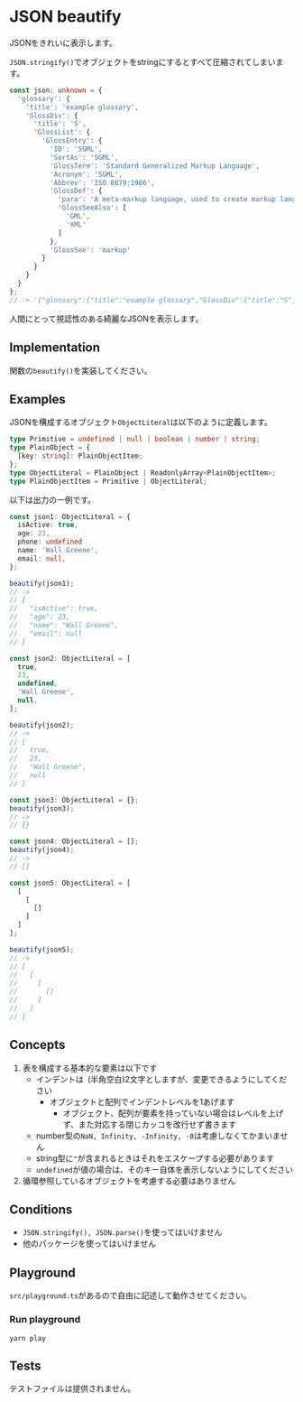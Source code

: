 # JSON beautify

JSONをきれいに表示します。

`JSON.stringify()`でオブジェクトをstringにするとすべて圧縮されてしまいます。

```typescript
const json: unknown = {
  'glossary': {
    'title': 'example glossary',
    'GlossDiv': {
      'title': 'S',
      'GlossList': {
        'GlossEntry': {
          'ID': 'SGML',
          'SortAs': 'SGML',
          'GlossTerm': 'Standard Generalized Markup Language',
          'Acronym': 'SGML',
          'Abbrev': 'ISO 8879:1986',
          'GlossDef': {
            'para': 'A meta-markup language, used to create markup languages such as DocBook.',
            'GlossSeeAlso': [
              'GML',
              'XML'
            ]
          },
          'GlossSee': 'markup'
        }
      }
    }
  }
};
// -> '{"glossary":{"title":"example glossary","GlossDiv":{"title":"S","GlossList":{"GlossEntry":{"ID":"SGML","SortAs":"SGML","GlossTerm":"Standard Generalized Markup Language","Acronym":"SGML","Abbrev":"ISO 8879:1986","GlossDef":{"para":"A meta-markup language, used to create markup languages such as DocBook.","GlossSeeAlso":["GML","XML"]},"GlossSee":"markup"}}}}}"
```

人間にとって視認性のある綺麗なJSONを表示します。

## Implementation

関数の`beautify()`を実装してください。  

## Examples

JSONを構成するオブジェクト`ObjectLiteral`は以下のように定義します。

```typescript
type Primitive = undefined | null | boolean | number | string;
type PlainObject = {
  [key: string]: PlainObjectItem;
};
type ObjectLiteral = PlainObject | ReadonlyArray<PlainObjectItem>;
type PlainObjectItem = Primitive | ObjectLiteral;
```

以下は出力の一例です。

```typescript
const json1: ObjectLiteral = {
  isActive: true,
  age: 23,
  phone: undefined
  name: 'Wall Greene',
  email: null,
};

beautify(json1);
// ->
// {
//   "isActive": true,
//   "age": 23,
//   "name": "Wall Greene",
//   "email": null
// }

const json2: ObjectLiteral = [
  true,
  23,
  undefined,
  'Wall Greene',
  null,
];

beautify(json2);
// ->
// [
//   true,
//   23,
//   "Wall Greene",
//   null
// ]

const json3: ObjectLiteral = {};
beautify(json3);
// ->
// {}

const json4: ObjectLiteral = [];
beautify(json4);
// ->
// []

const json5: ObjectLiteral = [
  [
    [
      []
    ]
  ]
];

beautify(json5);
// ->
// [
//   [
//     [
//       []
//     ]
//   ]
// ]
```

## Concepts

1. 表を構成する基本的な要素は以下です
    * インデントは` `(半角空白)2文字としますが、変更できるようにしてください
        * オブジェクトと配列でインデントレベルを1あげます
            * オブジェクト、配列が要素を持っていない場合はレベルを上げず、また対応する閉じカッコを改行せず書きます
    * number型の`NaN, Infinity, -Infinity, -0`は考慮しなくてかまいません
    * string型に`"`が含まれるときはそれをエスケープする必要があります
    * `undefined`が値の場合は、そのキー自体を表示しないようにしてください
1. 循環参照しているオブジェクトを考慮する必要はありません

## Conditions

* `JSON.stringify(), JSON.parse()`を使ってはいけません
* 他のパッケージを使ってはいけません

## Playground

`src/playground.ts`があるので自由に記述して動作させてください。

### Run playground

```
yarn play
```

## Tests

テストファイルは提供されません。